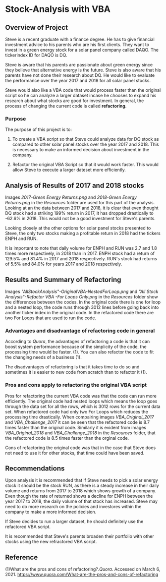 # Stock-Analysis with VBA

## Overview of Project
Steve is a recent graduate with a finance degree.  He has to give financial investment advice to his parents who are his first clients. They want to invest in a green energy stock for a solar panel company called DAQO.  The tickerindex ID for DAQO is DQ.  

Steve is aware that his parents are passionate about green energy since they believe that alternative energy is the future.  Steve is also aware that his parents have not done their research about DQ.  He would like to evaluate the performance over the year 2017 and 2018 for all solar panel stocks. 

Steve would also like a VBA code that would process faster than the original script so he can analyze a larger dataset incase he chooses to expand his research about what stocks are good for investment.  In general, the process of changing the current code is called **refactoring**. 

### Purpose
The purpose of this project is to:

1. To create a VBA script so that Steve could analyze data for DQ stock as compared to other solar panel stocks over the year 2017 and 2018. This is necessary to make an informed decision about investment in the company. 

2. Refactor the original VBA Script so that it would work faster.  This would allow Steve to execute a larger dateset more efficiently.

## Analysis of Results of 2017 and 2018 stocks
Images *2017-Green Energy Returns.png* and *2018-Green Energy Returns.png* in the *Resources* folder are used for this part of the analysis.  Looking at an the data between 2017 and 2018, it is clear that even thought DQ stock had a striking 199% return in 2017, it has dropped drastically to -62.6% in 2018.  This would not be a good investment for Steve's parents.

Looking closely at the other options for solar panel stocks presented to Steve, the only two stocks making a profitable return in 2018 had the tickers ENPH and RUN.  

It is important to note that daily volume for ENPH and RUN was 2.7 and 1.8 times more respectively, in 2018 than in 2017.  ENPH stock had a return of 129.5% and 81.4% in 2017 and 2018 respectively. RUN's stock had returns of 5.5% and 84.0% for years 2017 and 2018 respectively.  

## Results and Summary of Refactoring 
Images *"AllStockAnalysis"-OriginalVBA-NestedForLoop.png* and *"All Stock Analysis"-Refactor VBA -For Loops Only.png* in the *Resources* folder show the differences between the codes.  In the original code there is one for loop and a nested loop, the code runs through 3012 lines before going back into another ticker index in the original code.  In the refactored code there are two For Loops that are used to run the code.

### Advantages and disadvantage of refactoring code in general
According to *Quora*, the advantages of refactoring a code is that it can boost system performance because of the simplicity of the code, the processing time would be faster. (1).  You can also refactor the code to fit the changing needs of a business (1).

The disadvantages of refactoring is that it takes time to do so and sometimes it is easier to new code from scratch than to refactor it (1).

### Pros and cons apply to refactoring the original VBA script
Pros for refactoring the current VBA code was that the code can run more efficiently.  The original code had nested loops which means the loop goes through the data set for all the rows, which is 3012 rows for the current data set.  When refactored code had only two For Loops which reduces the processing time drastically.  When compairing images *VBA_Original_2017* and *VBA_Challenge_2017* it can be seen that the refactored code is 8.7 times faster than the original code.  Similarly it is evident from images *VBA_Original_2018* and *VBA_Challenge_2018* in the *Resources* folder, that the refactored code is 8.5 times faster than the orginal code.

Cons of refactoring the original code was that in the case that Steve does not need to use it for other stocks, that time could have been saved.

## Recommendations
Upon analysis it is recommended that if Steve needs to pick a solar energy stock it should be the stock RUN, as there is a steady increase in their daily volume and returns from 2017 to 2018 which shows growth of a company.  Even though the rate of returned shows a decline for ENPH between the year 2017 to 2018, the daily volume of that stock has increased.  Steve may need to do more research on the policies and investores within the company to make a more informed decision.

If Steve decides to run a larger dataset, he should definitely use the refactored VBA script.

It is recommended that Steve's parents broaden their portfolio with other stocks using the new refractored VBA script.  

## Reference
(1)What are the pros and cons of refactoring?.*Quora*.  Accessed on March 6, 2021.  https://www.quora.com/What-are-the-pros-and-cons-of-refactoring
